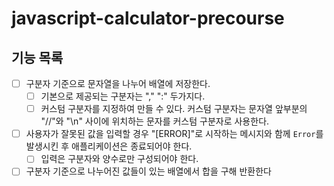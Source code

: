 # javascript-calculator-precourse

## 기능 목록

- [ ] 구분자 기준으로 문자열을 나누어 배열에 저장한다.
  - [ ] 기본으로 제공되는 구분자는 "," ":" 두가지다.
  - [ ] 커스텀 구분자를 지정하여 만들 수 있다. 커스텀 구분자는 문자열 앞부분의 "//"와 "\n" 사이에 위치하는 문자를 커스텀 구분자로 사용한다.
- [ ] 사용자가 잘못된 값을 입력할 경우 "[ERROR]"로 시작하는 메시지와 함께 `Error`를 발생시킨 후 애플리케이션은 종료되어야 한다.
  - [ ] 입력은 구분자와 양수로만 구성되어야 한다.
- [ ] 구분자 기준으로 나누어진 값들이 있는 배열에서 합을 구해 반환한다
